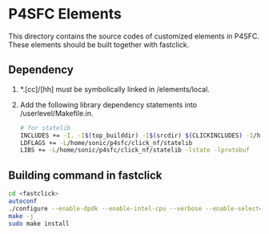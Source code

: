 # P4SFC Elements

This directory contains the source codes of customized elements in P4SFC.
These elements should be built together with fastclick.

## Dependency

1. *.[cc]/[hh] must be symbolically linked in <fastclick>/elements/local.

2. Add the following library dependency statements into <fastclick>/userlevel/Makefile.in.

    ```bash
    # for statelib
    INCLUDES += -I. -I$(top_builddir) -I$(srcdir) $(CLICKINCLUDES) -I/home/sonic/p4sfc/click_nf/statelib
    LDFLAGS += -L/home/sonic/p4sfc/click_nf/statelib
    LIBS += -L/home/sonic/p4sfc/click_nf/statelib -lstate -lprotobuf
    ```

## Building command in fastclick

```bash
cd <fastclick>
autoconf
./configure --enable-dpdk --enable-intel-cpu --verbose --enable-select=poll CFLAGS="-O3" CXXFLAGS="-std=c++11 -O3"  --disable-dynamic-linking --enable-poll --enable-bound-port-transfer --enable-local --enable-flow --disable-task-stats --disable-cpu-load
make -j
sudo make install
```